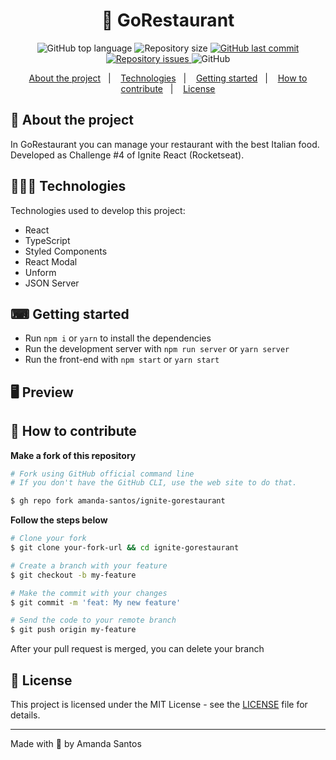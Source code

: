 <h1 align="center">
  🥘 GoRestaurant
</h1>

<p align="center">
  <img alt="GitHub top language" src="https://img.shields.io/github/languages/top/amanda-santos/ignite-gorestaurant">
  
  <img alt="Repository size" src="https://img.shields.io/github/repo-size/amanda-santos/ignite-gorestaurant">
  
  <a href="https://github.com/amanda-santos/ignite-gorestaurant/commits/master">
    <img alt="GitHub last commit" src="https://img.shields.io/github/last-commit/amanda-santos/ignite-gorestaurant">
  </a>
  
  <a href="https://github.com/amanda-santos/ignite-gorestaurant/issues">
    <img alt="Repository issues" src="https://img.shields.io/github/issues/amanda-santos/ignite-gorestaurant">
  </a>
  
  <img alt="GitHub" src="https://img.shields.io/github/license/amanda-santos/ignite-gorestaurant">
</p>

<p align="center">
  <a href="#-about-the-project">About the project</a>&nbsp;&nbsp;&nbsp;|&nbsp;&nbsp;&nbsp;
  <a href="#-technologies">Technologies</a>&nbsp;&nbsp;&nbsp;|&nbsp;&nbsp;&nbsp;
  <a href="#-getting-started">Getting started</a>&nbsp;&nbsp;&nbsp;|&nbsp;&nbsp;&nbsp;
  <a href="#-how-to-contribute">How to contribute</a>&nbsp;&nbsp;&nbsp;|&nbsp;&nbsp;&nbsp;
  <a href="#-license">License</a>
</p>

## 📝 About the project

<p>In GoRestaurant you can manage your restaurant with the best Italian food. Developed as Challenge #4 of Ignite React (Rocketseat).</p>

## 👩🏻‍💻 Technologies

Technologies used to develop this project:

- React
- TypeScript
- Styled Components
- React Modal
- Unform
- JSON Server

## ⌨ Getting started

- Run `npm i` or `yarn` to install the dependencies
- Run the development server with `npm run server` or `yarn server`
- Run the front-end with `npm start` or `yarn start`

## 🖥 Preview


## 🤔 How to contribute

**Make a fork of this repository**

```bash
# Fork using GitHub official command line
# If you don't have the GitHub CLI, use the web site to do that.

$ gh repo fork amanda-santos/ignite-gorestaurant
```

**Follow the steps below**

```bash
# Clone your fork
$ git clone your-fork-url && cd ignite-gorestaurant

# Create a branch with your feature
$ git checkout -b my-feature

# Make the commit with your changes
$ git commit -m 'feat: My new feature'

# Send the code to your remote branch
$ git push origin my-feature
```

After your pull request is merged, you can delete your branch

## 📝 License

This project is licensed under the MIT License - see the [LICENSE](LICENSE) file for details.

---

Made with 🧡 by Amanda Santos <br />
